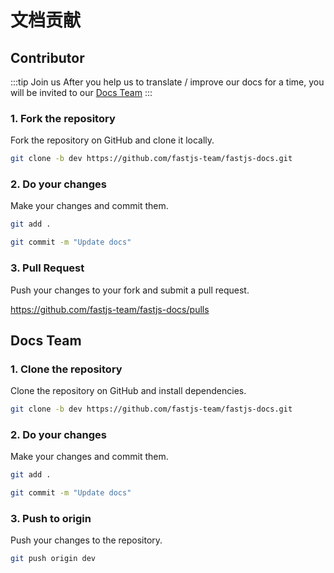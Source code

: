 # 文档贡献

## Contributor

:::tip Join us
After you help us to translate / improve our docs for a time, you will be invited to our [Docs Team](https://github.com/orgs/fastjs-team/teams)
:::

### 1. Fork the repository

Fork the repository on GitHub and clone it locally.

```bash
git clone -b dev https://github.com/fastjs-team/fastjs-docs.git
```

### 2. Do your changes

Make your changes and commit them.

```bash
git add .
```

```bash
git commit -m "Update docs"
```

### 3. Pull Request

Push your changes to your fork and submit a pull request.

https://github.com/fastjs-team/fastjs-docs/pulls

## Docs Team

### 1. Clone the repository

Clone the repository on GitHub and install dependencies.

```bash
git clone -b dev https://github.com/fastjs-team/fastjs-docs.git
```

### 2. Do your changes

Make your changes and commit them.

```bash
git add .
```

```bash
git commit -m "Update docs"
```

### 3. Push to origin

Push your changes to the repository.

```bash
git push origin dev
```